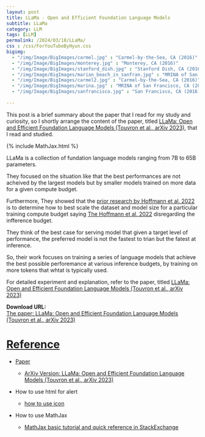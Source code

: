 ```yaml
---
layout: post
title: LLaMa - Open and Efficient Foundation Language Models
subtitle: LLaMa
category: LLM
tags: [LLM]
permalink: /2024/03/18/LLaMa/
css : /css/ForYouTubeByHyun.css
bigimg: 
  - "/img/Image/BigImages/carmel.jpg" : "Carmel-by-the-Sea, CA (2016)"
  - "/img/Image/BigImages/monterey.jpg" : "Monterey, CA (2016)"
  - "/img/Image/BigImages/stanford_dish.jpg" : "Stanford Dish, CA (2016)"
  - "/img/Image/BigImages/marian_beach_in_sanfran.jpg" : "MRINA of San Francisco, CA (2016)"
  - "/img/Image/BigImages/carmel2.jpg" : "Carmel-by-the-Sea, CA (2016)"
  - "/img/Image/BigImages/marina.jpg" : "MRINA of San Francisco, CA (2016)"
  - "/img/Image/BigImages/sanfrancisco.jpg" : "San Francisco, CA (2016)"
  
---
```


This post is a brief summary about the paper that I read for my study and curiosity, so I shortly arrange the content of the paper, titled [LLaMa: Open and Efficient Foundation Language Models (Touvron et al., arXiv 2023)](https://arxiv.org/abs/2302.13971), that I read and studied. 

{% include MathJax.html %}

LLaMa is a collection of fundation language models ranging from 7B to 65B parameters.

They focused on the situation like that the best performances are not acheived by the largest models but by smaller models trained on more data for a given compute budget. 

Furthermore, They showed that the [prior research by Hoffmann et al. 2022](https://arxiv.org/abs/2203.15556) is to determine how to best scale the dataset and model size for a particular training compute budget saying [The Hoffmann et al. 2022](https://arxiv.org/abs/2203.15556)  disregarding the infference budget. 

They think of the best case for serving model that given a target level of performance, the preferred model is not the fastest to trian but the fatest at inference. 

So, their work focuses on training a series of language models that achieve the best possible perforemance at various inference budgets, by training on more tokens that whtat is typically used. 

For detailed experiment and explanation, refer to the paper, titled [LLaMa: Open and Efficient Foundation Language Models (Touvron et al., arXiv 2023)](https://arxiv.org/abs/2302.13971)

<div class="alert alert-success" role="alert"><i class="fa fa-paperclip fa-lg"></i> <b>Download URL: </b><br>
  <a href="https://arxiv.org/abs/2302.13971">The paper: LLaMa: Open and Efficient Foundation Language Models (Touvron et al., arXiv 2023)</div>

# Reference 

- Paper 
  - [ArXiv Version: LLaMa: Open and Efficient Foundation Language Models (Touvron et al., arXiv 2023)](https://arxiv.org/abs/2302.13971)
  
- How to use html for alert
  - [how to use icon](http://idratherbewriting.com/documentation-theme-jekyll/mydoc_icons.html)
 
- How to use MathJax 
  - [MathJax basic tutorial and quick reference in StackExchange](https://math.meta.stackexchange.com/questions/5020/mathjax-basic-tutorial-and-quick-reference)

